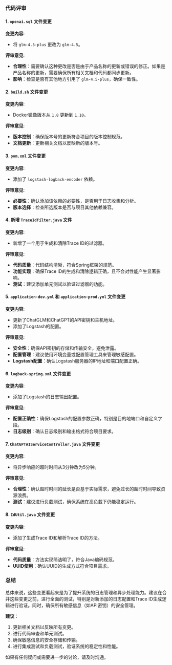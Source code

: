 ### 代码评审

#### 1. `openai.sql` 文件变更
**变更内容**:
- 将 `glm-4.5-plus` 更改为 `glm-4.5`。

**评审意见**:
- **合理性**：需要确认这种更改是否是由于产品名称的更新或错误的修正。如果是产品名称的更新，需要确保所有相关文档和代码都同步更新。
- **影响**：检查是否有其他地方引用了 `glm-4.5-plus`，确保一致性。

#### 2. `build.sh` 文件变更
**变更内容**:
- Docker镜像版本从 `1.8` 更新到 `1.10`。

**评审意见**:
- **版本控制**：确保版本号的更新符合项目的版本控制规范。
- **文档更新**：更新相关文档以反映新的版本号。

#### 3. `pom.xml` 文件变更
**变更内容**:
- 添加了 `logstash-logback-encoder` 依赖。

**评审意见**:
- **必要性**：确认添加该依赖的必要性，是否用于日志收集和分析。
- **版本选择**：检查所选版本是否与项目其他依赖兼容。

#### 4. 新增 `TraceIdFilter.java` 文件
**变更内容**:
- 新增了一个用于生成和清除Trace ID的过滤器。

**评审意见**:
- **代码质量**：代码结构清晰，符合Spring框架的规范。
- **功能实现**：确保Trace ID的生成和清除逻辑正确，且不会对性能产生显著影响。
- **测试**：建议添加单元测试以验证过滤器的功能。

#### 5. `application-dev.yml` 和 `application-prod.yml` 文件变更
**变更内容**:
- 更新了ChatGLM和ChatGPT的API密钥和主机地址。
- 添加了Logstash的配置。

**评审意见**:
- **安全性**：确保API密钥的存储和传输安全，避免泄露。
- **配置管理**：建议使用环境变量或配置管理工具来管理敏感配置。
- **Logstash配置**：确认Logstash服务器的IP地址和端口配置正确。

#### 6. `logback-spring.xml` 文件变更
**变更内容**:
- 添加了Logstash的日志输出配置。

**评审意见**:
- **配置正确性**：确保Logstash的配置参数正确，特别是目的地端口和自定义字段。
- **日志级别**：确认日志级别和输出格式符合项目要求。

#### 7. `ChatGPTAIServiceController.java` 文件变更
**变更内容**:
- 将异步响应的超时时间从3分钟改为5分钟。

**评审意见**:
- **合理性**：确认超时时间的延长是否基于实际需求，避免过长的超时时间导致资源浪费。
- **测试**：建议进行负载测试，确保系统在高负载下仍能稳定运行。

#### 8. `IdUtil.java` 文件变更
**变更内容**:
- 添加了生成Trace ID和解析Trace ID的方法。

**评审意见**:
- **代码质量**：方法实现简洁明了，符合Java编码规范。
- **UUID使用**：确认UUID的生成方式符合项目需求。

### 总结
总体来说，这些变更看起来是为了提升系统的日志管理和异步处理能力。建议在合并这些变更之前，进行全面的测试，特别是对新添加的日志配置和Trace ID生成逻辑进行验证。同时，确保所有敏感信息（如API密钥）的安全管理。

**建议**：
1. 更新相关文档以反映所有变更。
2. 进行代码审查和单元测试。
3. 确保敏感信息的安全存储和传输。
4. 进行集成测试和负载测试，验证系统的稳定性和性能。

如果有任何疑问或需要进一步的讨论，请及时沟通。